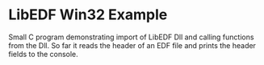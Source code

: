 # LibEDF Win32 Example

Small C program demonstrating import of LibEDF Dll and calling functions from the Dll.
So far it reads the header of an EDF file and prints the header fields to the console.
